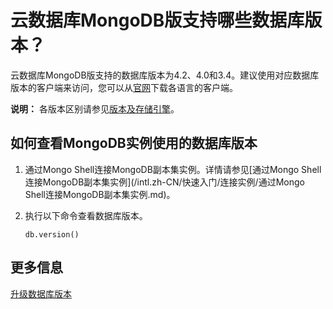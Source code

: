 # 云数据库MongoDB版支持哪些数据库版本？

云数据库MongoDB版支持的数据库版本为4.2、4.0和3.4。建议使用对应数据库版本的客户端来访问，您可以从[官网](https://docs.mongodb.org/ecosystem/drivers/)下载各语言的客户端。

**说明：** 各版本区别请参见[版本及存储引擎](/intl.zh-CN/产品简介/版本及存储引擎.md)。

## 如何查看MongoDB实例使用的数据库版本

1.  通过Mongo Shell连接MongoDB副本集实例。详情请参见[通过Mongo Shell连接MongoDB副本集实例](/intl.zh-CN/快速入门/连接实例/通过Mongo Shell连接MongoDB副本集实例.md)。
2.  执行以下命令查看数据库版本。

    ```
    db.version()
    ```


## 更多信息

[升级数据库版本](/intl.zh-CN/用户指南/实例管理/数据库升级/升级数据库版本.md)

